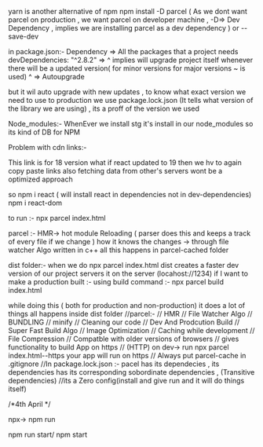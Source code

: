 yarn is another alternative of npm
npm install -D parcel ( As we dont want parcel on production , we want parcel on developer machine , -D=> Dev Dependency , implies we are installing parcel as a dev dependency )
or --save-dev

in package.json:-
Dependency => All the packages that a project needs
devDependencies: "^2.8.2"  => ^ implies will upgrade project itself  whenever there will be a updated version( for minor versions for major versions ~ is used)
^ =>  Autoupgrade

but it wil auto upgrade with new updates , to know what exact version we need to use to production we use package.lock.json
(It tells what version of the library we are using) , its a proff of the version we used 

Node_modules:-
WhenEver we install stg it's install in our node_modules so its kind of DB for NPM


Problem with cdn links:-
<script crossorigin src="https://unpkg.com/react@18/umd/react.development.js"></script>
This link is for 18 version what if react updated to 19 then we hv to again copy paste links
also fetching data from other's servers wont be a optimized approach

so npm i react ( will install react in dependencies not in dev-dependencies)
npm i react-dom

to run :- npx parcel index.html

parcel :-
HMR-> hot module Reloading ( parser does this and keeps a track of every file if we change )
how it knows the changes -> through file watcher Algo written in c++ all this happens in parcel-cached folder

dist folder:- when we do npx parcel index.html dist creates a faster dev version of our project servers it on the server (locahost://1234)
if I want to make a production built :- using build command :- npx parcel build index.html 

while doing this ( both for production and non-production)  it does a lot of things all happens inside dist folder 
//parcel:-
//  HMR
// File Watcher Algo
// BUNDLING
// minify
// Cleaning our code
// Dev And Prodcution Build
// Super Fast Build Algo
// Image Optimization
// Caching while development 
// File Compression
// Compatble with older versions of  browsers
// gives functionality to build App on https 
// (HTTP) on dev-> run npx parcel index.html--https your app will run on https
// Always put parcel-cache in .gitignore 
//In package.lock.json :- pacel has its dependecies , its dependencies has its corresponding sobordinate dependencies , (Transitive dependencies)
//its a Zero config(install and give run and it will do things itself)


/*4th April */ 

npx-> npm run 

npm run start/ npm start 

